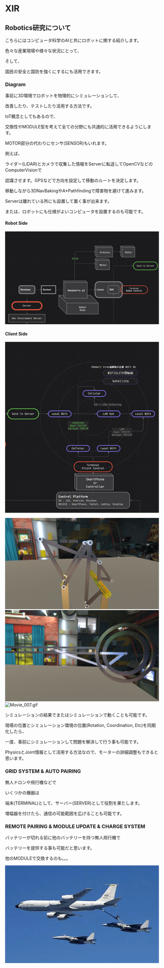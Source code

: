 # XIR

## Robotics研究について
こちらにはコンピュータ科学のAIと共にロボットに関する紹介します。

色々な産業現場や様々な状況にとって、

そして、

国民の安全と国防を強くにするにも活用できます。

### Diagram
事前に3D環境でロボットを物理的にシミュレーションして、

改善したり、テストしたり活用する方法です。

IoT概念としてもあるので、

交換性やMODULE型を考えて全ての分野にも共通的に活用できるようにします。

MOTOR部分の代わりにセンサ(SENSOR)もいれます。

例えば、

ライダー(LiDAR)とカメラで収集した情報をServerに転送してOpenCVなどのComputerVisionで

認識させます。GPSなどで方向を設定して移動のルートを決定します。

移動しながら3DNavBakingやA*Pathfindingで障害物を避けて進みます。


Serverは離れている所にも設置して置く事が出来ます。

または、ロボットにも仕様がよいコンピュータを設置するのも可能です。



#### Robot Side
![img.png](img.png)

#### Client Side

![img_1.png](img_1.png)

![Movie_002.gif](Movie_002.gif)
![Movie_003.gif](Movie_003.gif)
![Movie_007.gif](Movie_007.gif)

シミュレーションの結果でまたはシミュレーションで動くことも可能です。

現場の位置とシミュレーション環境の位置(Rotation, Coordination, Etc)を同期化したら、

一度、事前にシミュレーションして問題を解決して行う事も可能です。

PhysicsとJoint情報として活用する方法なので、モーターの詳細調整もできると思います。

### GRID SYSTEM & AUTO PAIRING
無人ドロンや飛行機などで

いくつかの機器は

端末(TERMINAL)として、サーバー(SERVER)として役割を果たします。

増幅器を付けたら、通信の可能範囲を広げることも可能です。


### REMOTE PAIRING & MODULE UPDATE & CHARGE SYSTEM
バッテリーが切れる前に他のバッテリーを持つ無人飛行機で

バッテリーを提供する事も可能だと思います。

他のMODULEで交換するのも。。。

![nrXLJNaDFPrD9zjsEBaHTlUWJ5QWEc2kVJi_Xv25xtqEIT4D1zUyoF035RonC9HpF2XsqX39jsvMNTOVQ5UFRQ.webp](nrXLJNaDFPrD9zjsEBaHTlUWJ5QWEc2kVJi_Xv25xtqEIT4D1zUyoF035RonC9HpF2XsqX39jsvMNTOVQ5UFRQ.webp)



